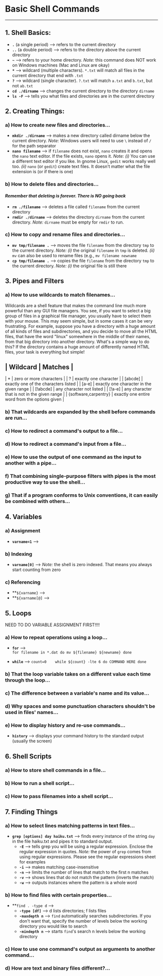 # Basic Shell Commands
***

## 1. Shell Basics:
* **`.`** (a single period) --> refers to the current directory
* **`..`** (a double period) --> refers to the directory above the current directory
* **`~`** --> refers to your home directory. _Note:_ this command does NOT work on Windows machines (Mac and Linux are okay)
* **`*`** --> wildcard (multiple characters). `*.txt` will match all files in the current directory that end with `.txt`
* **`?`** --> wildcard (single character). `?.txt` will match `a.txt` and `b.txt`, but not `ab.txt`
* **`cd ./dirname`** --> changes the current directory to the directory `dirname` 
* **`ls -F`** --> tells you what files and directories are in the current directory



## 2. Creating Things:
### a) How to create new files and directories...
* **`mkdir ./dirname`** --> makes a new directory called dirname below the current directory. _Note:_ Windows users will need to use `\` instead of `/` for the path separator
* **`nano filename`** --> if `filename` does not exist, `nano` creates it and opens the `nano` text editor. If the file exists, `nano` opens it. _Note:_ _(i)_ You can use a different text editor if you like.  In gnome Linux, `gedit` works really well too. _(ii)_ `nano` (or `gedit`) create text files. It doesn't matter what the file extension is (or if there is one)

### b) How to delete files and directories...
#### _Remember that deleting is forever. There is NO going back_
* **`rm ./filename`** --> deletes a file called `filename` from the current directory 
* **`rmdir ./dirname`** --> deletes the directory `dirname` from the current directory. _Note:_ `dirname` must be empty for `rmdir` to run.

### c) How to copy and rename files and directories...
* **`mv tmp/filename .`** --> moves the file `filename` from the directory `tmp` to the current directory. _Note:_ _(i)_ the original `filename` in `tmp` is deleted. _(ii)_ `mv` can also be used to rename files (e.g., `mv filename newname`
* **`cp tmp/filename .`** --> copies the file `filename` from the directory `tmp` to the current directory. _Note:_ _(i)_ the original file is still there



## 3. Pipes and Filters
### a) How to use wildcards to match filenames...
Wildcards are a shell feature that makes the command line much more powerful than any GUI file managers. You see, if you want to select a big group of files in a graphical file manager, you usually have to select them with your mouse. This may seem simple, but in some cases it can be very frustrating. For example, suppose you have a directory with a huge amount of all kinds of files and subdirectories, and you decide to move all the HTML files, that have the word "linux" somewhere in the middle of their names, from that big directory into another directory. What's a simple way to do this? If the directory contains a huge amount of differently named HTML files, your task is everything but simple!


| Wildcard | Matches |
----------------------
| * | zero or more characters |
| ? | exactly one character |
| [abcde] | exactly one of the characters listed |
| [a-e] | exactly one character in the given range |
| [!abcde] | any character not listed |
| [!a-e] | any character that is not in the given range |
| {software,carpentry} | exactly one entire word from the options given |



### b) That wildcards are expanded by the shell before commands are run...
### c) How to redirect a command's output to a file...
### d) How to redirect a command's input from a file...
### e) How to use the output of one command as the input to another with a pipe...
### f) That combining single-purpose filters with pipes is the most productive way to use the shell...
### g) That if a program conforms to Unix conventions, it can easily be combined with others...



## 4. Variables
### a) Assignment
* **`varname=1`** -->

### b) Indexing 
* **`varname[0]`** --> _Note:_ the shell is zero indexed.  That means you always start counting from zero

### c) Referencing
* **`${varname}` -->
* **`${varname[@]` --> 

 

## 5. Loops
NEED TO DO VARIABLE ASSIGNMENT FIRST!!!!
### a) How to repeat operations using a loop...
* **`for`** -->  
    `for filename in *.dat
    do
      mv ${filename} ${newname}
    done`
    
* **`while`** -->
    `count=0   
     while ${count} -lte 6
     do
       COMMAND HERE
     done`

### b) That the loop variable takes on a different value each time through the loop...
### c) The difference between a variable's name and its value...
### d) Why spaces and some punctuation characters shouldn't be used in files' names...
### e) How to display history and re-use commands...
* **`history`** --> displays your command history to the standard output (usually the screen)



## 6. Shell Scripts
### a) How to store shell commands in a file...
### b) How to run a shell script...
### c) How to pass filenames into a shell script...



## 7. Finding Things
### a) How to select lines matching patterns in text files...
* **`grep [options] day haiku.txt`** --> finds every instance of the string `day` in the file haiku.txt and pipes it to standard output. 
	* **`-E`** --> tells grep you will be using a regular expression. Enclose the regular expression in quotes. _Note:_ the power of `grep` comes from using regular expressions. Please see the regular expressions sheet for examples
	* **`-i`** --> makes matching case-insensitive
	* **`-n`** --> limits the number of lines that match to the first n matches
	* **`-v`** --> shows lines that do not match the pattern (inverts the match) 			
	* **`-w`** --> outputs instances where the pattern is a whole word

### b) How to find files with certain properties...
* **`find . -type d` -->
	* **`-type [df]`** --> d lists directories; f lists files
	* **`-maxdepth n`** --> `find` automatically searches subdirectories. If you don't want that, specify the number of levels below the working directory you would like to search
	* **`-mindepth n`** --> starts `find`'s search n levels below the working directory
	
### c) How to use one command's output as arguments to another command...

### d) How are text and binary files different?...

